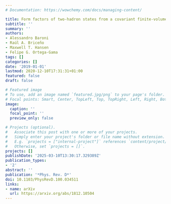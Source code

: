 ```yaml
---
# Documentation: https://wowchemy.com/docs/managing-content/

title: Form factors of two-hadron states from a covariant finite-volume formalism
subtitle: ''
summary: ''
authors:
- Alessandro Baroni
- Raúl A. Briceño
- Maxwell T. Hansen
- Felipe G. Ortega-Gama
tags: []
categories: []
date: '2019-01-01'
lastmod: 2020-12-10T17:31:31+01:00
featured: false
draft: false

# Featured image
# To use, add an image named `featured.jpg/png` to your page's folder.
# Focal points: Smart, Center, TopLeft, Top, TopRight, Left, Right, BottomLeft, Bottom, BottomRight.
image:
  caption: ''
  focal_point: ''
  preview_only: false

# Projects (optional).
#   Associate this post with one or more of your projects.
#   Simply enter your project's folder or file name without extension.
#   E.g. `projects = ["internal-project"]` references `content/project/deep-learning/index.md`.
#   Otherwise, set `projects = []`.
projects: []
publishDate: '2025-03-10T13:30:17.329389Z'
publication_types:
- '2'
abstract: ''
publication: '*Phys. Rev. D*'
doi: 10.1103/PhysRevD.100.034511
links:
- name: arXiv
  url: https://arxiv.org/abs/1812.10504
---
```


